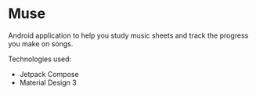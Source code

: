 # Muse
Android application to help you study music sheets and track the progress you make on songs.

Technologies used:
- Jetpack Compose
- Material Design 3
